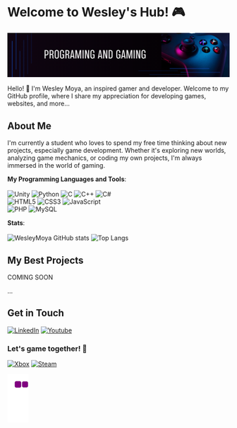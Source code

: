# Welcome to Wesley's Hub! 🎮

![Profile Banner](banner.png)

Hello! 👋 I'm Wesley Moya, an inspired gamer and developer. Welcome to my GitHub profile, where I share my appreciation for developing games, websites, and more...

## About Me

I'm currently a student who loves to spend my free time thinking about new projects, especially game development. Whether it's exploring new worlds, analyzing game mechanics, or coding my own projects, I'm always immersed in the world of gaming.

**My Programming Languages and Tools**:<br><br>
![Unity](https://img.shields.io/badge/Unity-100000?style=for-the-badge&logo=unity&logoColor=white) ![Python](https://img.shields.io/badge/Python-3776AB?style=for-the-badge&logo=python&logoColor=white) ![C](https://img.shields.io/badge/C-00599C?style=for-the-badge&logo=c&logoColor=white) ![C++](https://img.shields.io/badge/C%2B%2B-00599C?style=for-the-badge&logo=c%2B%2B&logoColor=white) ![C#](https://img.shields.io/badge/C%23-239120?style=for-the-badge&logo=c-sharp&logoColor=white)<br> ![HTML5](https://img.shields.io/badge/HTML5-E34F26?style=for-the-badge&logo=html5&logoColor=white) ![CSS3](https://img.shields.io/badge/CSS3-1572B6?style=for-the-badge&logo=css3&logoColor=white) 
![JavaScript](https://img.shields.io/badge/JavaScript-F7DF1E?style=for-the-badge&logo=javascript&logoColor=black) <br> ![PHP](https://img.shields.io/badge/PHP-777BB4?style=for-the-badge&logo=php&logoColor=white) ![MySQL](https://img.shields.io/badge/MySQL-00000F?style=for-the-badge&logo=mysql&logoColor=white)

**Stats**:<br><br>
![WesleyMoya GitHub stats](https://github-readme-stats.vercel.app/api?username=wesleymoya&show_icons=true&theme=transparent)
![Top Langs](https://github-readme-stats.vercel.app/api/top-langs/?username=wesleymoya&hide_progress=false&theme=transparent)

## My Best Projects

COMING SOON

...

## Get in Touch

[![LinkedIn](https://img.shields.io/badge/LinkedIn-0077B5?style=for-the-badge&logo=linkedin&logoColor=white)](https://www.linkedin.com/in/wesley-leandro-moya-da-silva-86b79b233/)
[![Youtube](https://img.shields.io/badge/YouTube-FF0000?style=for-the-badge&logo=youtube&logoColor=white)](https://www.youtube.com/@xmankrasz) 

### Let's game together! 🚀

[![Xbox](https://img.shields.io/badge/Xbox-107C10?style=for-the-badge&logo=xbox&logoColor=white)](https://account.xbox.com/pt-br/profile?gamertag=xMankrasz&rtc=1)
[![Steam](https://img.shields.io/badge/Steam-000000?style=for-the-badge&logo=steam&logoColor=white)](https://steamcommunity.com/profiles/76561198880956224/)

![Snake animation](https://github.com/wesleymoya/wesleymoya/blob/output/github-contribution-grid-snake.gif)
